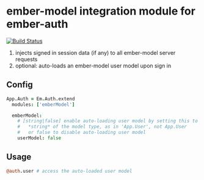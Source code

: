 # ember-model integration module for ember-auth

[![Build Status](https://secure.travis-ci.org/heartsentwined/ember-auth-module-ember-model.png)](http://travis-ci.org/heartsentwined/ember-auth-module-ember-model)

1. injects signed in session data (if any) to all ember-model server requests
2. optional: auto-loads an ember-model user model upon sign in

## Config

```coffeescript
App.Auth = Em.Auth.extend
  modules: ['emberModel']

  emberModel:
    # [string|false] enable auto-loading user model by setting this to a
    #   *string* of the model type, as in 'App.User', not App.User
    #   or false to disable auto-loading user model
    userModel: false
```

## Usage

```coffeescript
@auth.user # access the auto-loaded user model
```

